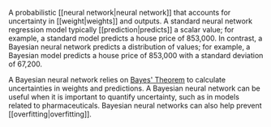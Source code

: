 
A probabilistic [[neural network|neural network]] that accounts for
uncertainty in [[weight|weights]] and outputs. A standard neural network
regression model typically [[prediction|predicts]] a scalar value;
for example, a standard model predicts a house price
of 853,000. In contrast, a Bayesian neural network predicts a distribution of
values; for example, a Bayesian model predicts a house price of 853,000 with
a standard deviation of 67,200.

A Bayesian neural network relies on
<a href="https://betterexplained.com/articles/an-intuitive-and-short-explanation-of-bayes-theorem/" target="T">
Bayes&#39; Theorem</a>
to calculate uncertainties in weights and predictions. A Bayesian neural
network can be useful when it is important to quantify uncertainty, such as in
models related to pharmaceuticals. Bayesian neural networks can also help
prevent [[overfitting|overfitting]].

